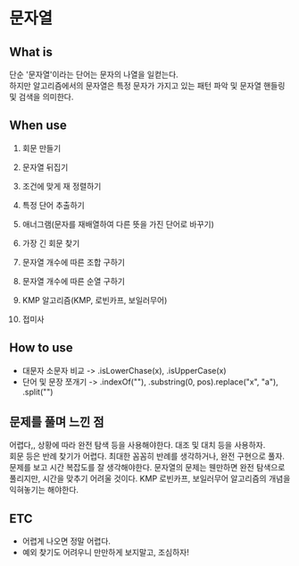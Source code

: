 # 문자열

## What is
단순 '문자열'이라는 단어는 문자의 나열을 일컫는다. <br>
하지만 알고리즘에서의 문자열은 특정 문자가 가지고 있는 패턴 파악 및 문자열 핸들링 및 검색을 의미한다.<br>

## When use
1. 회문 만들기<br>

2. 문자열 뒤집기<br>

3. 조건에 맞게 재 정렬하기<br>

4. 특정 단어 추출하기<br>

5. 애너그램(문자를 재배열하여 다른 뜻을 가진 단어로 바꾸기)<br>

6. 가장 긴 회문 찾기<br>

7. 문자열 개수에 따른 조합 구하기<br>

8. 문자열 개수에 따른 순열 구하기<br>

9. KMP 알고리즘(KMP, 로빈카프, 보일러무어) <br>

10. 접미사<br>

## How to use
- 대문자 소문자 비교 -> .isLowerChase(x), .isUpperCase(x)
- 단어 및 문장 쪼개기 -> .indexOf(""), .substring(0, pos).replace("x", "a"), .split("")


## 문제를 풀며 느낀 점
어렵다,, 상황에 따라 완전 탐색 등을 사용해야한다. 대조 및 대치 등을 사용하자.<br>
회문 등은 반례 찾기가 어렵다. 최대한 꼼꼼히 반례를 생각하거나, 완전 구현으로 풀자.<br>
문제를 보고 시간 복잡도를 잘 생각해야한다. 문자열의 문제는 웬만하면 완전 탐색으로 풀리지만, 시간을 맞추기 어려울 것이다. KMP 로빈카프, 보일러무어 알고리즘의 개념을 익혀놓기는 해야한다.<br>



## ETC
- 어렵게 나오면 정말 어렵다.<br>
- 예외 찾기도 어려우니 만만하게 보지말고, 조심하자!<br>